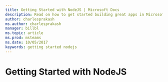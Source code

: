 ```yaml
---
title: Getting Started with NodeJS | Microsoft Docs
description: Read on how to get started building great apps in Microsoft Teams using NodeJS
author: charlesprakash
ms.author: charlesprakash
manager: billbl
ms.topic: article
ms.prod: msteams
ms.date: 10/05/2017
keywords: getting started nodejs
---
```


# Getting Started with NodeJS
